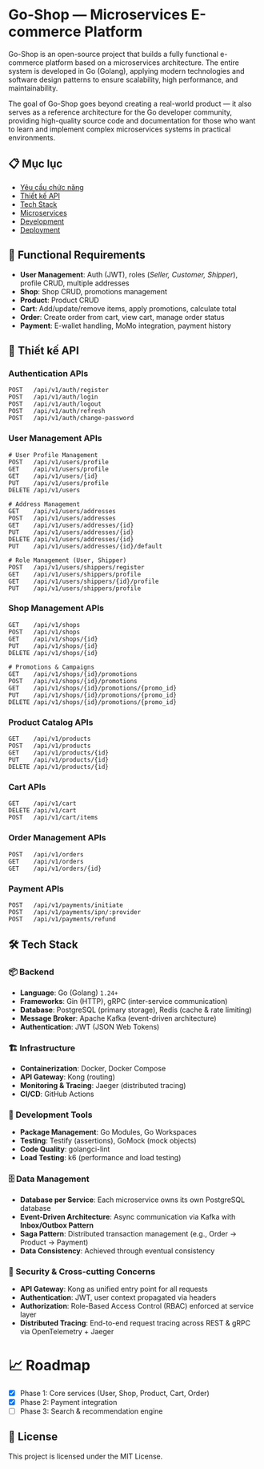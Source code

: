 # Go-Shop — Microservices E-commerce Platform

Go-Shop is an open-source project that builds a fully functional e-commerce platform based on a microservices architecture. The entire system is developed in Go (Golang), applying modern technologies and software design patterns to ensure scalability, high performance, and maintainability.

The goal of Go-Shop goes beyond creating a real-world product — it also serves as a reference architecture for the Go developer community, providing high-quality source code and documentation for those who want to learn and implement complex microservices systems in practical environments.

## 📋 Mục lục

- [Yêu cầu chức năng](#yêu-cầu-chức-năng)
- [Thiết kế API](#thiết-kế-api)
- [Tech Stack](#tech-stack)
- [Microservices](#microservices)
- [Development](#development)
- [Deployment](#deployment)

## 🎯 Functional Requirements

- **User Management**: Auth (JWT), roles (*Seller, Customer, Shipper*), profile CRUD, multiple addresses  
- **Shop**: Shop CRUD, promotions management  
- **Product**: Product CRUD  
- **Cart**: Add/update/remove items, apply promotions, calculate total  
- **Order**: Create order from cart, view cart, manage order status  
- **Payment**: E-wallet handling, MoMo integration, payment history  

## 🔗 Thiết kế API

### Authentication APIs
```
POST   /api/v1/auth/register
POST   /api/v1/auth/login
POST   /api/v1/auth/logout
POST   /api/v1/auth/refresh
POST   /api/v1/auth/change-password
```

### User Management APIs
```
# User Profile Management
POST   /api/v1/users/profile
GET    /api/v1/users/profile
GET    /api/v1/users/{id}
PUT    /api/v1/users/profile
DELETE /api/v1/users

# Address Management
GET    /api/v1/users/addresses
POST   /api/v1/users/addresses
GET    /api/v1/users/addresses/{id}
PUT    /api/v1/users/addresses/{id}
DELETE /api/v1/users/addresses/{id}
PUT    /api/v1/users/addresses/{id}/default

# Role Management (User, Shipper)
POST   /api/v1/users/shippers/register
GET    /api/v1/users/shippers/profile
GET    /api/v1/users/shippers/{id}/profile
PUT    /api/v1/users/shippers/profile
```

### Shop Management APIs
```
GET    /api/v1/shops
POST   /api/v1/shops
GET    /api/v1/shops/{id}
PUT    /api/v1/shops/{id}
DELETE /api/v1/shops/{id}

# Promotions & Campaigns
GET    /api/v1/shops/{id}/promotions
POST   /api/v1/shops/{id}/promotions
GET    /api/v1/shops/{id}/promotions/{promo_id}
PUT    /api/v1/shops/{id}/promotions/{promo_id}
DELETE /api/v1/shops/{id}/promotions/{promo_id}
```

### Product Catalog APIs
```
GET    /api/v1/products
POST   /api/v1/products
GET    /api/v1/products/{id}
PUT    /api/v1/products/{id}
DELETE /api/v1/products/{id}
```

### Cart APIs
```
GET    /api/v1/cart
DELETE /api/v1/cart
POST   /api/v1/cart/items
```

### Order Management APIs
```
POST   /api/v1/orders
GET    /api/v1/orders
GET    /api/v1/orders/{id}
```

### Payment APIs
```
POST   /api/v1/payments/initiate
POST   /api/v1/payments/ipn/:provider
POST   /api/v1/payments/refund
```

## 🛠️ Tech Stack

### 📦 Backend
- **Language**: Go (Golang) `1.24+`  
- **Frameworks**: Gin (HTTP), gRPC (inter-service communication)  
- **Database**: PostgreSQL (primary storage), Redis (cache & rate limiting)  
- **Message Broker**: Apache Kafka (event-driven architecture)  
- **Authentication**: JWT (JSON Web Tokens)  

### 🏗 Infrastructure
- **Containerization**: Docker, Docker Compose  
- **API Gateway**: Kong (routing)  
- **Monitoring & Tracing**: Jaeger (distributed tracing)  
- **CI/CD**: GitHub Actions  

### 🧰 Development Tools
- **Package Management**: Go Modules, Go Workspaces  
- **Testing**: Testify (assertions), GoMock (mock objects)  
- **Code Quality**: golangci-lint
- **Load Testing**: k6 (performance and load testing)

### 🗄 Data Management
- **Database per Service**: Each microservice owns its own PostgreSQL database  
- **Event-Driven Architecture**: Async communication via Kafka with **Inbox/Outbox Pattern**  
- **Saga Pattern**: Distributed transaction management (e.g., Order → Product → Payment)  
- **Data Consistency**: Achieved through eventual consistency  

### 🔐 Security & Cross-cutting Concerns
- **API Gateway**: Kong as unified entry point for all requests  
- **Authentication**: JWT, user context propagated via headers  
- **Authorization**: Role-Based Access Control (RBAC) enforced at service layer  
- **Distributed Tracing**: End-to-end request tracing across REST & gRPC via OpenTelemetry + Jaeger    


# 📈 Roadmap

- [x] Phase 1: Core services (User, Shop, Product, Cart, Order)  
- [x] Phase 2: Payment integration  
- [ ] Phase 3: Search & recommendation engine  

## 📄 License

This project is licensed under the MIT License.